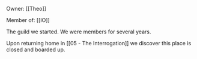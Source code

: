 Owner: [[Theo]]

Member of: [[IO]]

The guild we started. We were members for several years.

Upon returning home in [[05 - The Interrogation]] we discover this place is closed and boarded up.
